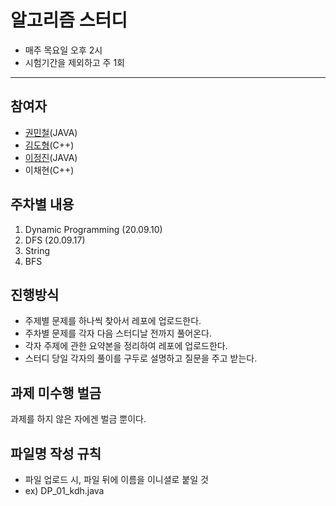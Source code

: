 # 알고리즘 스터디
- 매주 목요일 오후 2시
- 시험기간을 제외하고 주 1회

---
## 참여자
- [권민철](https://github.com/ventania1680/)(JAVA)
- [김도형](https://github.com/DooooH)(C++)
- [이정진](https://github.com/JIN-096)(JAVA)
- 이채현(C++)

## 주차별 내용
1. Dynamic Programming (20.09.10)
2. DFS (20.09.17)
3. String
4. BFS

## 진행방식
- 주제별 문제를 하나씩 찾아서 레포에 업로드한다. 
- 주차별 문제를 각자 다음 스터디날 전까지 풀어온다.
- 각자 주제에 관한 요약본을 정리하여 레포에 업로드한다. 
- 스터디 당일 각자의 풀이를 구두로 설명하고 질문을 주고 받는다.

## 과제 미수행 벌금
과제를 하지 않은 자에겐 벌금 뿐이다.

## 파일명 작성 규칙
- 파일 업로드 시, 파일 뒤에 이름을 이니셜로 붙일 것
- ex) DP_01_kdh.java
